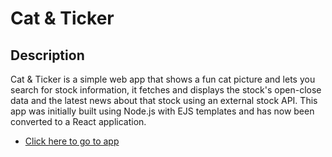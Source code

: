 # Cat & Ticker

## Description

Cat & Ticker is a simple web app that shows a fun cat picture and lets you search for stock information, it fetches and displays the stock's open-close data and the latest news about that stock using an external stock API. This app was initially built using Node.js with EJS templates and has now been converted to a React application.

- [Click here to go to app](https://cat-and-ticker.vercel.app)
